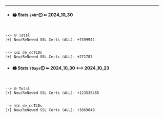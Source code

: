 

---
- #### 🖨️ **Stats** `24Hr`⏲️ ➼ 2024_10_30
```console


--> 🌐 Total
[+] New/ReNewed SSL Certs (ALL): +7499944


--> 🇩🇪 de_ccTLDs
[+] New/ReNewed SSL Certs (ALL): +271787

```

- #### 🖨️ **Stats** `7Days`⏲️ ➼ 2024_10_30 <--> 2024_10_23
```console


--> 🌐 Total
[+] New/ReNewed SSL Certs (ALL): +123535455


--> 🇩🇪 de_ccTLDs
[+] New/ReNewed SSL Certs (ALL): +3869649

```

